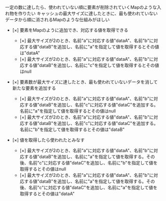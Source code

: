 一定の数に達したら、使われていない順に要素が削除されていくMapのような入れ物を作りたい
キャッシュの最大サイズに達したときに、最も使われていないデータから順に消されるMapのような仕組みがほしい

- [×] 要素をMapのように追加でき、対応する値を取得できる
    - [×] 最大サイズが2のとき、名前"a"に対応する値"dataA"、名前"b"に対応する値"dataB"を追加し、名前に"a"を指定して値を取得するとその値は"dataA"
    - [×] 最大サイズが2のとき、名前"a"に対応する値"dataA"、名前"b"に対応する値"dataB"を追加し、名前に"c"を指定して値を取得するとその値はnull

- [×] 要素数が最大サイズに達したとき、最も使われていないデータを消して新たな要素を追加する 
    - [×] 最大サイズが2のとき、名前"a"に対応する値"dataA"、名前"b"に対応する値"dataB"を追加し、名前"c"に対応する値"dataC"を追加する。名前に"a"を指定して値を取得するとその値はnull
    - [×] 最大サイズが2のとき、名前"a"に対応する値"dataA"、名前"b"に対応する値"dataB"を追加し、名前"c"に対応する値"dataC"を追加する。名前に"b"を指定して値を取得するとその値は"dataB"

- [×] 値を取得したら使われたとみなす
    - [×] 最大サイズが2のとき、名前"a"に対応する値"dataA"、名前"b"に対応する値"dataB"を追加し、名前に"a"を指定して値を取得する。その後、名前"c"に対応する値"dataC"を追加し、名前に"b"を指定して値を取得するとその値はnull
    - [×] 最大サイズが2のとき、名前"a"に対応する値"dataA"、名前"b"に対応する値"dataB"を追加し、名前に"a"を指定して値を取得する。その後、名前"c"に対応する値"dataC"を追加し、名前に"a"を指定して値を取得するとその値は"dataA"